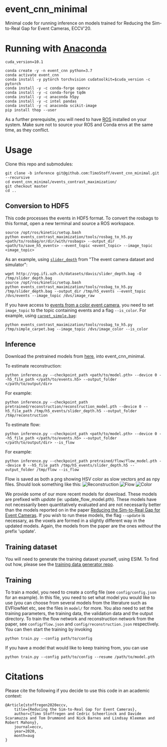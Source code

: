 # event_cnn_minimal
Minimal code for running inference on models trained for Reducing the Sim-to-Real Gap for Event Cameras, ECCV'20.

# Running with [Anaconda](https://docs.anaconda.com/anaconda/install/)
```
cuda_version=10.1

conda create -y -n event_cnn python=3.7
conda activate event_cnn
conda install -y pytorch torchvision cudatoolkit=$cuda_version -c pytorch
conda install -y -c conda-forge opencv
conda install -y -c conda-forge tqdm
conda install -y -c anaconda h5py 
conda install -y -c intel pandas
conda install -y -c anaconda scikit-image
pip install thop --user
```
As a further prerequisite, you will need to have [ROS](http://wiki.ros.org/kinetic/Installation/Ubuntu) installed on your system. Make sure not to source your ROS and Conda envs at the same time, as they conflict.
# Usage

Clone this repo and submodules:
```
git clone -b inference git@github.com:TimoStoff/event_cnn_minimal.git --recursive
cd event_cnn_minimal/events_contrast_maximization/
git checkout master
cd ..
```
## Conversion to HDF5
This code processes the events in HDF5 format. To convert the rosbags to this format, open a new terminal and source a ROS workspace.
```
source /opt/ros/kinetic/setup.bash
python events_contrast_maximization/tools/rosbag_to_h5.py <path/to/rosbag/or/dir/with/rosbags> --output_dir <path/to/save_h5_events> --event_topic <event_topic> --image_topic <image_topic>
```
As an example, using [`slider_depth`](http://rpg.ifi.uzh.ch/datasets/davis/slider_depth.bag) from "The event camera dataset and simulator":
```
wget http://rpg.ifi.uzh.ch/datasets/davis/slider_depth.bag -O /tmp/slider_depth.bag
source /opt/ros/kinetic/setup.bash
python events_contrast_maximization/tools/rosbag_to_h5.py /tmp/slider_depth.bag --output_dir /tmp/h5_events --event_topic /dvs/events --image_topic /dvs/image_raw
```
If you have access to [events from a color event camera](http://rpg.ifi.uzh.ch/CED.html), you need to set `image_topic` to the topic containing events and a flag `--is_color`. For example, using [`carpet_simple.bag`](http://rpg.ifi.uzh.ch/CED/datasets/CED_simple.zip):
```
python events_contrast_maximization/tools/rosbag_to_h5.py /tmp/simple_carpet.bag --image_topic /dvs/image_color --is_color
```
## Inference
Download the pretrained models from [here](https://drive.google.com/open?id=1J6PbqYPOGlyspYsdH4fgg5pZpc_l-BOD), into event_cnn_minimal.

To estimate reconstruction:
```
python inference.py --checkpoint_path <path/to/model.pth> --device 0 --h5_file_path </path/to/events.h5> --output_folder </path/to/output/dir>
```
For example:
```
python inference.py --checkpoint_path pretrained/reconstruction/reconstruction_model.pth --device 0 --h5_file_path /tmp/h5_events/slider_depth.h5 --output_folder /tmp/reconstruction
```
To estimate flow:
```
python inference.py --checkpoint_path <path/to/model.pth> --device 0 --h5_file_path </path/to/events.h5> --output_folder </path/to/output/dir> --is_flow
```
For example:
```
python inference.py --checkpoint_path pretrained/flow/flow_model.pth --device 0 --h5_file_path /tmp/h5_events/slider_depth.h5 --output_folder /tmp/flow --is_flow
```
Flow is saved as both a png showing HSV color as slow vectors and as npy files. Should look something like this:
![Reconstruction](.readme/reonstruction.gif)
![Flow](.readme/flow.gif)
![Color](.readme/color.gif)

We provide some of our more recent models for download. These models are prefixed with _update_ (ie: update\_flow\_model.pth).
These models have not necessarily been quantitatively evaluated and are not necessarily better than the models reported on in the paper [Reducing the Sim-to-Real Gap for Event Cameras](https://arxiv.org/abs/2003.09078).
If you wish to run these models, the flag `--update` is necessary, as the voxels are formed in a slightly different way in the updated models.
Again, the models from the paper are the ones *without* the prefix 'update'.

## Training dataset
You will need to generate the training dataset yourself, using ESIM.
To find out how, please see the [training data generator repo](https://github.com/TimoStoff/esim_config_generator).

## Training
To train a model, you need to create a config file (see `config/config.json` for an example).
In this file, you need to set what model you would like to use (you can choose from several models from the literature such as EVFlowNet etc, see the files in `model/` for more.
You also need to set the training parameters, the training data, the validation data and the output directory.
To train the flow network and reconstruction network from the paper, see `config/flow.json` and `config/reconstruction.json` respectively.
You can then start the training by invoking

```python train.py --config path/to/config```

If you have a model that would like to keep training from, you can use

```python train.py --config path/to/config --resume /path/to/model.pth```


# Citations
Please cite the following if you decide to use this code in an academic context:
```
@Article{stoffregen2020eccv,
    title={Reducing the Sim-to-Real Gap for Event Cameras},
    author={Timo Stoffregen and Cedric Scheerlinck and Davide Scaramuzza and Tom Drummond and Nick Barnes and Lindsay Kleeman and Robert Mahony},
    journal=eccv,
    year=2020,
    month=aug
}
```
